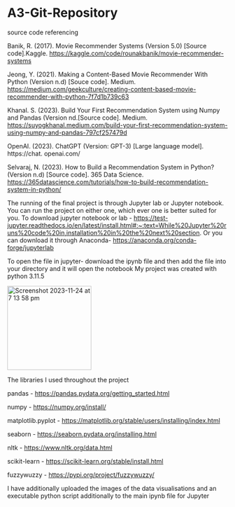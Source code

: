 # A3-Git-Repository

source code referencing 


Banik, R. (2017). Movie Recommender Systems (Version 5.0) [Source code].Kaggle. https://kaggle.com/code/rounakbanik/movie-recommender-systems


Jeong, Y. (2021). Making a Content-Based Movie Recommender With Python (Version n.d) [Souce code]. Medium. https://medium.com/geekculture/creating-content-based-movie-recommender-with-python-7f7d1b739c63


Khanal. S. (2023). Build Your First Recommendation System using Numpy and Pandas (Version nd.[Source code]. Medium. https://suyogkhanal.medium.com/build-your-first-recommendation-system-using-numpy-and-pandas-797cf257479d


OpenAI. (2023). ChatGPT (Version: GPT-3) [Large language model]. https://chat. openai.com/


Selvaraj, N. (2023). How to Build a Recommendation System in Python? (Version n.d) [Source code]. 365 Data Science. https://365datascience.com/tutorials/how-to-build-recommendation-system-in-python/




The running of the final project is through Jupyter lab or Jupyter notebook. You can run the project on either one, which ever one is better suited for you. 
To download jupyter notebook or lab - https://test-jupyter.readthedocs.io/en/latest/install.html#:~:text=While%20Jupyter%20runs%20code%20in,installation%20in%20the%20next%20section.
Or you can download it through Anaconda- https://anaconda.org/conda-forge/jupyterlab

To open the file in jupyter- download the ipynb file and then add the file into your directory and it will open the notebook 
My project was created with python  3.11.5

<img width="192" alt="Screenshot 2023-11-24 at 7 13 58 pm" src="https://github.com/jessfrank/A3-Git-Repository/assets/148736531/3804f36c-9326-442c-a3c6-c1d7b3e7cbc1">



The libraries I used throughout the project 

pandas - https://pandas.pydata.org/getting_started.html


numpy - https://numpy.org/install/


matplotlib.pyplot - https://matplotlib.org/stable/users/installing/index.html


seaborn - https://seaborn.pydata.org/installing.html


nltk - https://www.nltk.org/data.html


scikit-learn - https://scikit-learn.org/stable/install.html


fuzzywuzzy - https://pypi.org/project/fuzzywuzzy/





I have additionally uploaded the images of the data visualisations and an executable python script additionally to the main ipynb file for Jupyter  





